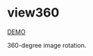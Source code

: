 # view360

<a href="https://ange112132.github.io/view360/" target="_blank">DEMO</a>

360-degree image rotation.

